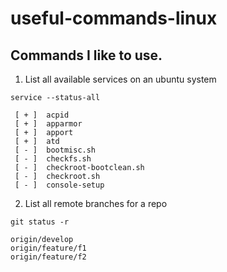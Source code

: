 # useful-commands-linux
Commands I like to use.
-----------------------------------------------------------------------------------------------------------------


1. List all available services on an ubuntu system
```
service --status-all

 [ + ]  acpid
 [ + ]  apparmor
 [ + ]  apport
 [ + ]  atd
 [ - ]  bootmisc.sh
 [ - ]  checkfs.sh
 [ - ]  checkroot-bootclean.sh
 [ - ]  checkroot.sh
 [ - ]  console-setup

```
2. List all remote branches for a repo

```
git status -r

origin/develop
origin/feature/f1
origin/feature/f2
```

